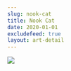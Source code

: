 ```yaml
---
slug: nook-cat
title: Nook Cat
date: 2020-01-01
excludefeed: true
layout: art-detail
---
```

![](/art/nook-cat.webp)
